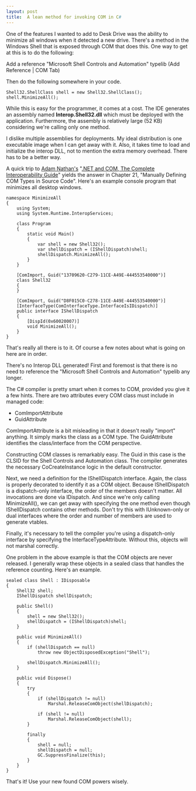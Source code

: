 ```yaml
---
layout: post
title:  A lean method for invoking COM in C#
---
```

One of the features I wanted to add to Desk Drive was the ability to minimize all windows when it detected a new drive. There's a method in the Windows Shell that is exposed through COM that does this. One way to get at this is to do the following:

Add a reference "Microsoft Shell Controls and Automation" typelib (Add Reference | COM Tab)

Then do the following somewhere in your code.
    
    Shell32.ShellClass shell = new Shell32.ShellClass();
    shell.MinimizeAll();

While this is easy for the programmer, it comes at a cost. The IDE generates an assembly named **Interop.Shell32.dll** which must be deployed with the application. Furthermore, the assembly is relatively large (52 KB) considering we're calling only one method.

I dislike multiple assemblies for deployments. My ideal distribution is one executable image when I can get away with it. Also, it takes time to load and initialize the interop DLL, not to mention the extra memory overhead. There has to be a better way.

A quick trip to [Adam Nathan's](http://en.wikipedia.org/wiki/Adam_Nathan) "[.NET and COM, The Complete Interoperability Guide](http://search.barnesandnoble.com/ASPNET/Scott-Mitchell/e/9780672321436/?itm=2)" yields the answer in Chapter 21, "Manually Defining COM Types in Source Code". Here's an example console program that minimizes all desktop windows.
    
    namespace MinimizeAll
    {
        using System;
        using System.Runtime.InteropServices;
    
        class Program
        {
            static void Main()
            {
                var shell = new Shell32();
                var shellDispatch = (IShellDispatch)shell;
                shellDispatch.MinimizeAll();
            }
        }
    
        [ComImport, Guid("13709620-C279-11CE-A49E-444553540000")]
        class Shell32
        {
        }
    
        [ComImport, Guid("D8F015C0-C278-11CE-A49E-444553540000")]
        [InterfaceType(ComInterfaceType.InterfaceIsIDispatch)]
        public interface IShellDispatch
        {
            [DispId(0x60020007)]
            void MinimizeAll();
        }
    }

That's really all there is to it. Of course a few notes about what is going on here are in order.

There's no Interop DLL generated! First and foremost is that there is no need to reference the "Microsoft Shell Controls and Automation" typelib any longer.

The C# compiler is pretty smart when it comes to COM, provided you give it a few hints. There are two attributes every COM class must include in managed code:

  * ComImportAttribute
  * GuidAttribute

ComImportAttribute is a bit misleading in that it doesn't really "import" anything. It simply marks the class as a COM type. The GuidAttribute identifies the class/interface from the COM perspective.

Constructing COM classes is remarkably easy. The Guid in this case is the CLSID for the Shell Controls and Automation class. The compiler generates the necessary CoCreateInstance logic in the default constructor. 

Next, we need a definition for the IShellDispatch interface. Again, the class is properly decorated to identify it as a COM object. Because IShellDispatch is a dispatch-only interface, the order of the members doesn't matter. All invocations are done via IDispatch. And since we're only calling MinimizeAll(), we can get away with specifying the one method even though IShellDispatch contains other methods. Don't try this with IUnknown-only or dual interfaces where the order and number of members are used to generate vtables.

Finally, it's necessary to tell the compiler you're using a dispatch-only interface by specifying the InterfaceTypeAttribute. Without this, objects will not marshal correctly.

One problem in the above example is that the COM objects are never released. I generally wrap these objects in a sealed class that handles the reference counting. Here's an example.
    
    sealed class Shell : IDisposable
    {
        Shell32 shell;
        IShellDispatch shellDispatch;
    
        public Shell()
        {
            shell = new Shell32();
            shellDispatch = (IShellDispatch)shell;
        }
    
        public void MinimizeAll()
        {
            if (shellDispatch == null)
                throw new ObjectDisposedException("Shell");
    
            shellDispatch.MinimizeAll();
        }
    
        public void Dispose()
        {
            try
            {
                if (shellDispatch != null)
                    Marshal.ReleaseComObject(shellDispatch);
    
                if (shell != null)
                    Marshal.ReleaseComObject(shell);
            }
    
            finally
            {
                shell = null;
                shellDispatch = null;
                GC.SuppressFinalize(this);
            }
        }
    }

That's it! Use your new found COM powers wisely.
